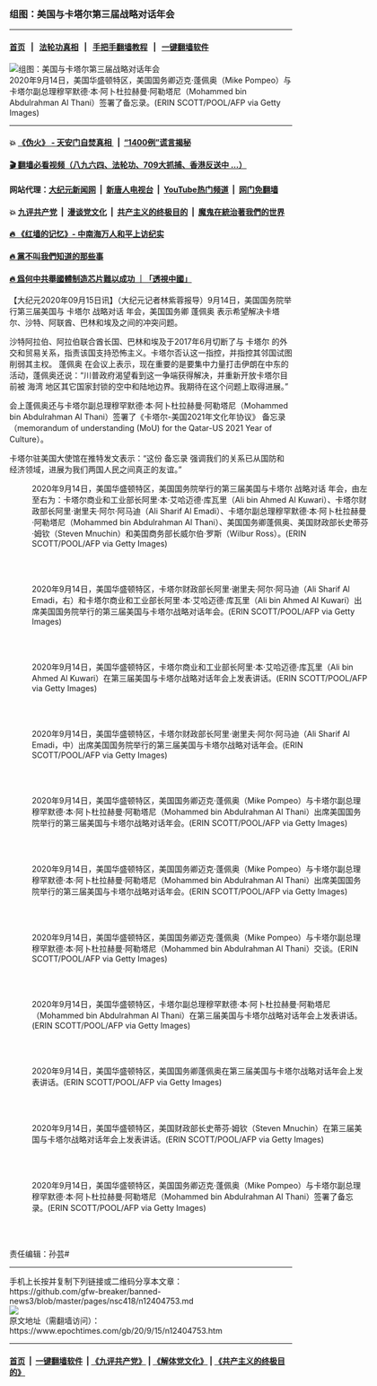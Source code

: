 ### 组图：美国与卡塔尔第三届战略对话年会
------------------------

#### [首页](https://github.com/gfw-breaker/banned-news3/blob/master/README.md) &nbsp;&nbsp;|&nbsp;&nbsp; [法轮功真相](https://github.com/begood0513/basic/blob/master/README.md)  &nbsp;&nbsp;|&nbsp;&nbsp; [手把手翻墙教程](https://github.com/gfw-breaker/guides/wiki)  &nbsp;&nbsp;|&nbsp;&nbsp; [一键翻墙软件](https://github.com/gfw-breaker/nogfw/blob/master/README.md)  



<div><img alt="组图：美国与卡塔尔第三届战略对话年会" class="attachment-djy_600_400 size-djy_600_400 wp-post-image" src="https://i.epochtimes.com/assets/uploads/2020/09/GettyImages-1228511204-600x400.jpg"/>
<div class="caption">
 2020年9月14日，美国华盛顿特区，美国国务卿迈克·蓬佩奥（Mike Pompeo）与卡塔尔副总理穆罕默德·本·阿卜杜拉赫曼·阿勒塔尼（Mohammed bin Abdulrahman Al Thani）签署了备忘录。(ERIN SCOTT/POOL/AFP via Getty Images)
</div></div><hr/>

#### 💥 [《伪火》 - 天安门自焚真相 ](http://158.247.195.190:10000/videos/blog/weihuo.html)&nbsp; |&nbsp; [“1400例”谎言揭秘  ](http://158.247.195.190:10000/videos/blog/jiexi1400.html)

#### [ 🎬  翻墙必看视频（八九六四、法轮功、709大抓捕、香港反送中 ...）](https://github.com/gfw-breaker/links/blob/master/banned.md)

#### 网站代理：[大纪元新闻网](http://158.247.195.190:10080/gb/) &nbsp;|&nbsp; [新唐人电视台](http://158.247.195.190:8808/gb/)  &nbsp;|&nbsp; [YouTube热门频道](http://158.247.195.190/youtube.html) &nbsp;|&nbsp; [网门免翻墙](http://158.247.195.190:11000/show.aspx?name=ogHome)

#### 💥 [九评共产党](http://158.247.195.190:10000/videos/res/jiuping/)&nbsp; |&nbsp; [漫谈党文化](http://158.247.195.190:10000/videos/res/mtdwh/)&nbsp; |&nbsp; [共产主义的终极目的](http://158.247.195.190:10000/videos/res/zjmd/)&nbsp; |&nbsp; [魔鬼在統治著我們的世界](http://158.247.195.190:10000/videos/res/TheSpecter/)  

#### [ 🔥  《红墙的记忆》- 中南海万人和平上访纪实](http://158.247.195.190:10000/videos/news/../legend/index.html)

#### [ 🔥  黨不叫我們知道的那些事](http://158.247.195.190:10000/videos/news/truth02.html)

#### [ 🔥  爲何中共舉國體制造芯片難以成功 ｜「透視中國」](http://158.247.195.190:10000/videos/news/don03.html)

<div><p>
 【大纪元2020年09月15日讯】（大纪元记者林紫蓉报导）9月14日，美国国务院举行第三届美国与
 <ok href="https://www.epochtimes.com/gb/tag/%E5%8D%A1%E5%A1%94%E5%B0%94.html">
  卡塔尔
 </ok>
 <ok href="https://www.epochtimes.com/gb/tag/%E6%88%98%E7%95%A5%E5%AF%B9%E8%AF%9D.html">
  战略对话
 </ok>
 年会，美国国务卿
 <ok href="https://www.epochtimes.com/gb/tag/%E8%93%AC%E4%BD%A9%E5%A5%A5.html">
  蓬佩奥
 </ok>
 表示希望解决卡塔尔、沙特、阿联酋、巴林和埃及之间的冲突问题。
</p>
<p>
 沙特阿拉伯、阿拉伯联合酋长国、巴林和埃及于2017年6月切断了与
 <ok href="https://www.epochtimes.com/gb/tag/%E5%8D%A1%E5%A1%94%E5%B0%94.html">
  卡塔尔
 </ok>
 的外交和贸易关系，指责该国支持恐怖主义。卡塔尔否认这一指控，并指控其邻国试图削弱其主权。
 <ok href="https://www.epochtimes.com/gb/tag/%E8%93%AC%E4%BD%A9%E5%A5%A5.html">
  蓬佩奥
 </ok>
 在会议上表示，现在重要的是要集中力量打击伊朗在中东的活动，蓬佩奥还说：“川普政府渴望看到这一争端获得解决，并重新开放卡塔尔目前被
 <ok href="https://www.epochtimes.com/gb/tag/%E6%B5%B7%E6%B9%BE.html">
  海湾
 </ok>
 地区其它国家封锁的空中和陆地边界。我期待在这个问题上取得进展。”
</p>
<p>
 会上蓬佩奥还与卡塔尔副总理穆罕默德·本·阿卜杜拉赫曼·阿勒塔尼（Mohammed bin Abdulrahman Al Thani）签署了《卡塔尔-美国2021年文化年协议》
 <ok href="https://www.epochtimes.com/gb/tag/%E5%A4%87%E5%BF%98%E5%BD%95.html">
  备忘录
 </ok>
 （memorandum of understanding (MoU) for the Qatar-US 2021 Year of Culture）。
</p>
<p>
 卡塔尔驻美国大使馆在推特发文表示：“这份
 <ok href="https://www.epochtimes.com/gb/tag/%E5%A4%87%E5%BF%98%E5%BD%95.html">
  备忘录
 </ok>
 强调我们的关系已从国防和经济领域，进展为我们两国人民之间真正的友谊。”
</p>
<figure class="wp-caption aligncenter" id="attachment_12404760" style="width: 600px">
 <ok href="https://i.epochtimes.com/assets/uploads/2020/09/GettyImages-1228510648.jpg">
  <img alt="" class="wp-image-12404760 size-large" src="https://i.epochtimes.com/assets/uploads/2020/09/GettyImages-1228510648-600x399.jpg"/>
 </ok>
 <br/><figcaption class="wp-caption-text">
  2020年9月14日，美国华盛顿特区，美国国务院举行的第三届美国与卡塔尔
  <ok href="https://www.epochtimes.com/gb/tag/%E6%88%98%E7%95%A5%E5%AF%B9%E8%AF%9D.html">
   战略对话
  </ok>
  年会，由左至右为：卡塔尔商业和工业部长阿里·本·艾哈迈德·库瓦里（Ali bin Ahmed Al Kuwari）、卡塔尔财政部长阿里·谢里夫·阿尔·阿马迪（Ali Sharif Al Emadi）、卡塔尔副总理穆罕默德·本·阿卜杜拉赫曼·阿勒塔尼（Mohammed bin Abdulrahman Al Thani）、美国国务卿蓬佩奥、美国财政部长史蒂芬·姆钦（Steven Mnuchin）和美国商务部长威尔伯·罗斯（Wilbur Ross）。(ERIN SCOTT/POOL/AFP via Getty Images)
 </figcaption><br/>
</figure><br/>
<figure class="wp-caption aligncenter" id="attachment_12404762" style="width: 600px">
 <ok href="https://i.epochtimes.com/assets/uploads/2020/09/GettyImages-1228511855.jpg">
  <img alt="" class="wp-image-12404762 size-large" src="https://i.epochtimes.com/assets/uploads/2020/09/GettyImages-1228511855-600x399.jpg"/>
 </ok>
 <br/><figcaption class="wp-caption-text">
  2020年9月14日，美国华盛顿特区，卡塔尔财政部长阿里·谢里夫·阿尔·阿马迪（Ali Sharif Al Emadi，右）和卡塔尔商业和工业部长阿里·本·艾哈迈德·库瓦里（Ali bin Ahmed Al Kuwari）出席美国国务院举行的第三届美国与卡塔尔战略对话年会。(ERIN SCOTT/POOL/AFP via Getty Images)
 </figcaption><br/>
</figure><br/>
<figure class="wp-caption aligncenter" id="attachment_12404770" style="width: 600px">
 <ok href="https://i.epochtimes.com/assets/uploads/2020/09/GettyImages-1228511852.jpg">
  <img alt="" class="size-large wp-image-12404770" src="https://i.epochtimes.com/assets/uploads/2020/09/GettyImages-1228511852-600x399.jpg"/>
 </ok>
 <br/><figcaption class="wp-caption-text">
  2020年9月14日，美国华盛顿特区，卡塔尔商业和工业部长阿里·本·艾哈迈德·库瓦里（Ali bin Ahmed Al Kuwari）在第三届美国与卡塔尔战略对话年会上发表讲话。(ERIN SCOTT/POOL/AFP via Getty Images)
 </figcaption><br/>
</figure><br/>
<figure class="wp-caption aligncenter" id="attachment_12404780" style="width: 600px">
 <ok href="https://i.epochtimes.com/assets/uploads/2020/09/GettyImages-1228511634.jpg">
  <img alt="" class="wp-image-12404780 size-large" src="https://i.epochtimes.com/assets/uploads/2020/09/GettyImages-1228511634-600x399.jpg"/>
 </ok>
 <br/><figcaption class="wp-caption-text">
  2020年9月14日，美国华盛顿特区，卡塔尔财政部长阿里·谢里夫·阿尔·阿马迪（Ali Sharif Al Emadi，中）出席美国国务院举行的第三届美国与卡塔尔战略对话年会。(ERIN SCOTT/POOL/AFP via Getty Images)
 </figcaption><br/>
</figure><br/>
<figure class="wp-caption aligncenter" id="attachment_12404787" style="width: 600px">
 <ok href="https://i.epochtimes.com/assets/uploads/2020/09/GettyImages-1228511253.jpg">
  <img alt="" class="size-large wp-image-12404787" src="https://i.epochtimes.com/assets/uploads/2020/09/GettyImages-1228511253-600x399.jpg"/>
 </ok>
 <br/><figcaption class="wp-caption-text">
  2020年9月14日，美国华盛顿特区，美国国务卿迈克·蓬佩奥（Mike Pompeo）与卡塔尔副总理穆罕默德·本·阿卜杜拉赫曼·阿勒塔尼（Mohammed bin Abdulrahman Al Thani）出席美国国务院举行的第三届美国与卡塔尔战略对话年会。(ERIN SCOTT/POOL/AFP via Getty Images)
 </figcaption><br/>
</figure><br/>
<figure class="wp-caption aligncenter" id="attachment_12404788" style="width: 600px">
 <ok href="https://i.epochtimes.com/assets/uploads/2020/09/GettyImages-1228510085.jpg">
  <img alt="" class="wp-image-12404788 size-large" src="https://i.epochtimes.com/assets/uploads/2020/09/GettyImages-1228510085-600x399.jpg"/>
 </ok>
 <br/><figcaption class="wp-caption-text">
  2020年9月14日，美国华盛顿特区，美国国务卿迈克·蓬佩奥（Mike Pompeo）与卡塔尔副总理穆罕默德·本·阿卜杜拉赫曼·阿勒塔尼（Mohammed bin Abdulrahman Al Thani）出席美国国务院举行的第三届美国与卡塔尔战略对话年会。(ERIN SCOTT/POOL/AFP via Getty Images)
 </figcaption><br/>
</figure><br/>
<figure class="wp-caption aligncenter" id="attachment_12404806" style="width: 600px">
 <ok href="https://i.epochtimes.com/assets/uploads/2020/09/GettyImages-1228511788-1.jpg">
  <img alt="" class="size-large wp-image-12404806" src="https://i.epochtimes.com/assets/uploads/2020/09/GettyImages-1228511788-1-600x399.jpg"/>
 </ok>
 <br/><figcaption class="wp-caption-text">
  2020年9月14日，美国华盛顿特区，美国国务卿迈克·蓬佩奥（Mike Pompeo）与卡塔尔副总理穆罕默德·本·阿卜杜拉赫曼·阿勒塔尼（Mohammed bin Abdulrahman Al Thani）交谈。(ERIN SCOTT/POOL/AFP via Getty Images)
 </figcaption><br/>
</figure><br/>
<figure class="wp-caption aligncenter" id="attachment_12404793" style="width: 600px">
 <ok href="https://i.epochtimes.com/assets/uploads/2020/09/GettyImages-1228511951.jpg">
  <img alt="" class="size-large wp-image-12404793" src="https://i.epochtimes.com/assets/uploads/2020/09/GettyImages-1228511951-600x399.jpg"/>
 </ok>
 <br/><figcaption class="wp-caption-text">
  2020年9月14日，美国华盛顿特区，卡塔尔副总理穆罕默德·本·阿卜杜拉赫曼·阿勒塔尼（Mohammed bin Abdulrahman Al Thani）在第三届美国与卡塔尔战略对话年会上发表讲话。(ERIN SCOTT/POOL/AFP via Getty Images)
 </figcaption><br/>
</figure><br/>
<figure class="wp-caption aligncenter" id="attachment_12404794" style="width: 600px">
 <ok href="https://i.epochtimes.com/assets/uploads/2020/09/GettyImages-1228511624.jpg">
  <img alt="" class="size-large wp-image-12404794" src="https://i.epochtimes.com/assets/uploads/2020/09/GettyImages-1228511624-600x399.jpg"/>
 </ok>
 <br/><figcaption class="wp-caption-text">
  2020年9月14日，美国华盛顿特区，美国国务卿蓬佩奥在第三届美国与卡塔尔战略对话年会上发表讲话。(ERIN SCOTT/POOL/AFP via Getty Images)
 </figcaption><br/>
</figure><br/>
<figure class="wp-caption aligncenter" id="attachment_12404797" style="width: 600px">
 <ok href="https://i.epochtimes.com/assets/uploads/2020/09/GettyImages-1228511959.jpg">
  <img alt="" class="size-large wp-image-12404797" src="https://i.epochtimes.com/assets/uploads/2020/09/GettyImages-1228511959-600x399.jpg"/>
 </ok>
 <br/><figcaption class="wp-caption-text">
  2020年9月14日，美国华盛顿特区，美国财政部长史蒂芬·姆钦（Steven Mnuchin）在第三届美国与卡塔尔战略对话年会上发表讲话。(ERIN SCOTT/POOL/AFP via Getty Images)
 </figcaption><br/>
</figure><br/>
<figure class="wp-caption aligncenter" id="attachment_12404799" style="width: 600px">
 <ok href="https://i.epochtimes.com/assets/uploads/2020/09/GettyImages-1228511350-1.jpg">
  <img alt="" class="size-large wp-image-12404799" src="https://i.epochtimes.com/assets/uploads/2020/09/GettyImages-1228511350-1-600x325.jpg"/>
 </ok>
 <br/><figcaption class="wp-caption-text">
  2020年9月14日，美国华盛顿特区，美国国务卿迈克·蓬佩奥（Mike Pompeo）与卡塔尔副总理穆罕默德·本·阿卜杜拉赫曼·阿勒塔尼（Mohammed bin Abdulrahman Al Thani）签署了备忘录。(ERIN SCOTT/POOL/AFP via Getty Images)
 </figcaption><br/>
</figure><br/>
<p>
 责任编辑：孙芸#
</p>
</div>
<hr/>
手机上长按并复制下列链接或二维码分享本文章：<br/>
https://github.com/gfw-breaker/banned-news3/blob/master/pages/nsc418/n12404753.md <br/>
<a href='https://github.com/gfw-breaker/banned-news3/blob/master/pages/nsc418/n12404753.md'><img src='https://github.com/gfw-breaker/banned-news3/blob/master/pages/nsc418/n12404753.md.png'/></a> <br/>
原文地址（需翻墙访问）：https://www.epochtimes.com/gb/20/9/15/n12404753.htm


------------------------
#### [首页](https://github.com/gfw-breaker/banned-news3/blob/master/README.md) &nbsp;|&nbsp; [一键翻墙软件](https://github.com/gfw-breaker/nogfw/blob/master/README.md) &nbsp;| [《九评共产党》](https://github.com/gfw-breaker/9ping.md/blob/master/README.md#九评之一评共产党是什么) | [《解体党文化》](https://github.com/gfw-breaker/jtdwh.md/blob/master/README.md) | [《共产主义的终极目的》](https://github.com/gfw-breaker/gczydzjmd.md/blob/master/README.md)


<img src='http://gfw-breaker.win/banned-news3/pages/nsc418/n12404753.md' width='0px' height='0px'/>